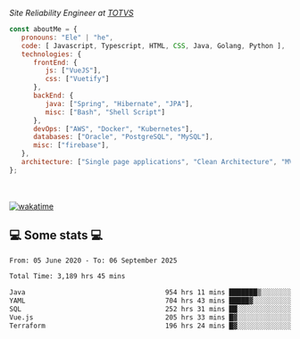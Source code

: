 <p><em>Site Reliability Engineer at <a href="https://www.totvs.com/">TOTVS</a></br>
</em></p>


```javascript
const aboutMe = {
   pronouns: "Ele" | "he",
   code: [ Javascript, Typescript, HTML, CSS, Java, Golang, Python ],
   technologies: {
      frontEnd: {
         js: ["VueJS"],
         css: ["Vuetify"]
      },
      backEnd: {
         java: ["Spring", "Hibernate", "JPA"],
         misc: ["Bash", "Shell Script"]
      },
      devOps: ["AWS", "Docker", "Kubernetes"],
      databases: ["Oracle", "PostgreSQL", "MySQL"],
      misc: ["firebase"],
   },
   architecture: ["Single page applications", "Clean Architecture", "MVC", "Microservices"],
};
```
</br></br>
[![wakatime](https://wakatime.com/badge/user/a3a8ed06-d304-4d6b-bc86-4adc418cdea7.svg)](https://wakatime.com/@a3a8ed06-d304-4d6b-bc86-4adc418cdea7)
<h2>💻 Some stats 💻</h2>

<!--START_SECTION:waka-->

```txt
From: 05 June 2020 - To: 06 September 2025

Total Time: 3,189 hrs 45 mins

Java                                   954 hrs 11 mins ███████▒░░░░░░░░░░░░░░░░░   29.91 %
YAML                                   704 hrs 43 mins █████▓░░░░░░░░░░░░░░░░░░░   22.09 %
SQL                                    252 hrs 31 mins ██░░░░░░░░░░░░░░░░░░░░░░░   07.92 %
Vue.js                                 205 hrs 33 mins █▓░░░░░░░░░░░░░░░░░░░░░░░   06.44 %
Terraform                              196 hrs 24 mins █▓░░░░░░░░░░░░░░░░░░░░░░░   06.16 %
```

<!--END_SECTION:waka-->
